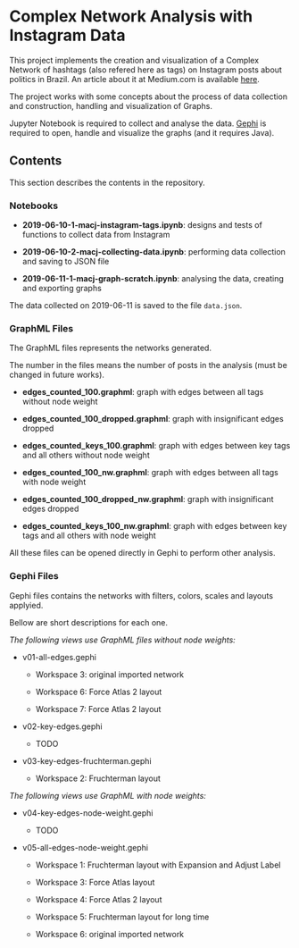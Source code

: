 # Complex Network Analysis with Instagram Data

This project implements the creation and visualization of a Complex Network of hashtags (also refered here as tags) on Instagram posts about politics in Brazil. An article about it at Medium.com is available [here](XXX).

The project works with some concepts about the process of data collection and construction, handling and visualization of Graphs.

Jupyter Notebook is required to collect and analyse the data. [Gephi](https://gephi.org/) is required to open, handle and visualize the graphs (and it requires Java).

## Contents

This section describes the contents in the repository.

### Notebooks

- **2019-06-10-1-macj-instagram-tags.ipynb**: designs and tests of functions to collect data from Instagram

- **2019-06-10-2-macj-collecting-data.ipynb**: performing data collection and saving to JSON file

- **2019-06-11-1-macj-graph-scratch.ipynb**: analysing the data, creating and exporting graphs

The data collected on 2019-06-11 is saved to the file `data.json`.

### GraphML Files

The GraphML files represents the networks generated.

The number in the files means the number of posts in the analysis (must be changed in future works).

- **edges\_counted\_100.graphml**: graph with edges between all tags without node weight

- **edges\_counted\_100\_dropped.graphml**: graph with insignificant edges dropped

- **edges\_counted\_keys\_100.graphml**: graph with edges between key tags and all others without node weight

- **edges\_counted\_100\_nw.graphml**: graph with edges between all tags with node weight

- **edges\_counted\_100\_dropped\_nw.graphml**: graph with insignificant edges dropped

- **edges\_counted\_keys\_100\_nw.graphml**: graph with edges between key tags and all others with node weight

All these files can be opened directly in Gephi to perform other analysis.

### Gephi Files

Gephi files contains the networks with filters, colors, scales and layouts applyied.

Bellow are short descriptions for each one.

_The following views use GraphML files without node weights:_

* v01-all-edges.gephi

  - Workspace 3: original imported network

  - Workspace 6: Force Atlas 2 layout

  - Workspace 7: Force Atlas 2 layout

* v02-key-edges.gephi

	- TODO

* v03-key-edges-fruchterman.gephi

  - Workspace 2: Fruchterman layout

_The following views use GraphML with node weights:_

* v04-key-edges-node-weight.gephi

	- TODO

* v05-all-edges-node-weight.gephi

  - Workspace 1: Fruchterman layout with Expansion and Adjust Label

  - Workspace 3: Force Atlas layout

  - Workspace 4: Force Atlas 2 layout

  - Workspace 5: Fruchterman layout for long time

  - Workspace 6: original imported network
